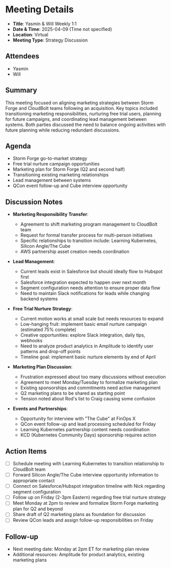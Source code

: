 # Meeting Details

- **Title**: Yasmin & Will Weekly 1:1
- **Date & Time**: 2025-04-09 (Time not specified)
- **Location**: Virtual
- **Meeting Type**: Strategy Discussion
## Attendees
- Yasmin
- Will 

## Summary
This meeting focused on aligning marketing strategies between Storm Forge and CloudBolt teams following an acquisition. Key topics included transitioning marketing responsibilities, nurturing free trial users, planning for future campaigns, and coordinating lead management between systems. Both parties discussed the need to balance ongoing activities with future planning while reducing redundant discussions.

## Agenda
- Storm Forge go-to-market strategy
- Free trial nurture campaign opportunities
- Marketing plan for Storm Forge (Q2 and second half)
- Transitioning existing marketing relationships
- Lead management between systems
- QCon event follow-up and Cube interview opportunity

## Discussion Notes
- **Marketing Responsibility Transfer**:
    - Agreement to shift marketing program management to CloudBolt team
    - Request for formal transfer process for multi-person initiatives
    - Specific relationships to transition include: Learning Kubernetes, Silicon Angle/The Cube
    - AWS partnership asset creation needs coordination
- **Lead Management**:
    - Current leads exist in Salesforce but should ideally flow to Hubspot first
    - Salesforce integration expected to happen over next month
    - Segment configuration needs attention to ensure proper data flow
    - Need to maintain Slack notifications for leads while changing backend systems
- **Free Trial Nurture Strategy**:
    - Current motion works at small scale but needs resources to expand
    - Low-hanging fruit: implement basic email nurture campaign (estimated 75% complete)
    - Creative opportunities: explore Slack integration, daily tips, webhooks
    - Need to analyze product analytics in Amplitude to identify user patterns and drop-off points
    - Timeline goal: implement basic nurture elements by end of April
- **Marketing Plan Discussion**:
    - Frustration expressed about too many discussions without execution
    - Agreement to meet Monday/Tuesday to formalize marketing plan
    - Existing sponsorships and commitments need active management
    - Q2 marketing plans to be shared as starting point
    - Tension noted about Rod's list to Craig causing some confusion
- **Events and Partnerships**:
    
    - Opportunity for interview with "The Cube" at FinOps X
    - QCon event follow-up and lead processing scheduled for Friday
    - Learning Kubernetes partnership content needs coordination
    - KCD (Kubernetes Community Days) sponsorship requires action

## Action Items

- [ ] Schedule meeting with Learning Kubernetes to transition relationship to CloudBolt team
- [ ] Forward Silicon Angle/The Cube interview opportunity information to appropriate contact
- [ ] Connect on Salesforce/Hubspot integration timeline with Nick regarding segment configuration
- [ ] Follow up on Friday (2-3pm Eastern) regarding free trial nurture strategy
- [ ] Meet Monday at 2pm to review and formalize Storm Forge marketing plan for Q2 and beyond
- [ ] Share draft of Q2 marketing plans as foundation for discussion
- [ ] Review QCon leads and assign follow-up responsibilities on Friday

## Follow-up

- Next meeting date: Monday at 2pm ET for marketing plan review
- Additional resources: Amplitude for product analytics, existing marketing plans